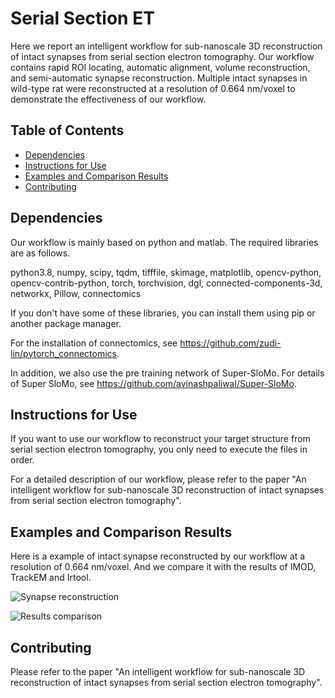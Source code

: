 # Serial Section ET
Here we report an intelligent workflow for sub-nanoscale 3D reconstruction of intact synapses from serial section electron tomography. 
Our workflow contains rapid ROI locating, automatic alignment, volume reconstruction, and semi-automatic synapse reconstruction. 
Multiple intact synapses in wild-type rat were reconstructed at a resolution of 0.664 nm/voxel to demonstrate the effectiveness of our workflow.


## Table of Contents
- [Dependencies](#Dependencies)
- [Instructions for Use](#Instructions-for-Use)
- [Examples and Comparison Results](#Examples-and-Comparison-Results)
- [Contributing](#Contributing)

## Dependencies
Our workflow is mainly based on python and matlab.
The required libraries are as follows. 

python3.8, numpy, scipy, tqdm, tifffile, skimage, matplotlib, opencv-python, opencv-contrib-python, torch, torchvision, dgl, connected-components-3d, networkx, Pillow, connectomics

If you don't have some of these libraries, you can install them using pip or another package manager.

For the installation of connectomics, see https://github.com/zudi-lin/pytorch_connectomics.

In addition, we also use the pre training network of Super-SloMo. For details of Super SloMo, see https://github.com/avinashpaliwal/Super-SloMo.

## Instructions for Use
If you want to use our workflow to reconstruct your target structure from serial section electron tomography, you only need to execute the files in order.

For a detailed description of our workflow, please refer to the paper "An intelligent workflow for sub-nanoscale 3D reconstruction of intact synapses from serial section electron tomography".

## Examples and Comparison Results
Here is a example of intact synapse reconstructed by our workflow at a resolution of 0.664 nm/voxel.
And we compare it with the results of IMOD, TrackEM and Irtool.

![Synapse reconstruction](https://github.com/VictorCSheng/SSET/tree/main/paperimage/fig8.png)

![Results comparison](https://github.com/VictorCSheng/SSET/tree/main/paperimage/fig9.png)

## Contributing
Please refer to the paper "An intelligent workflow for sub-nanoscale 3D reconstruction of intact synapses from serial section electron tomography".